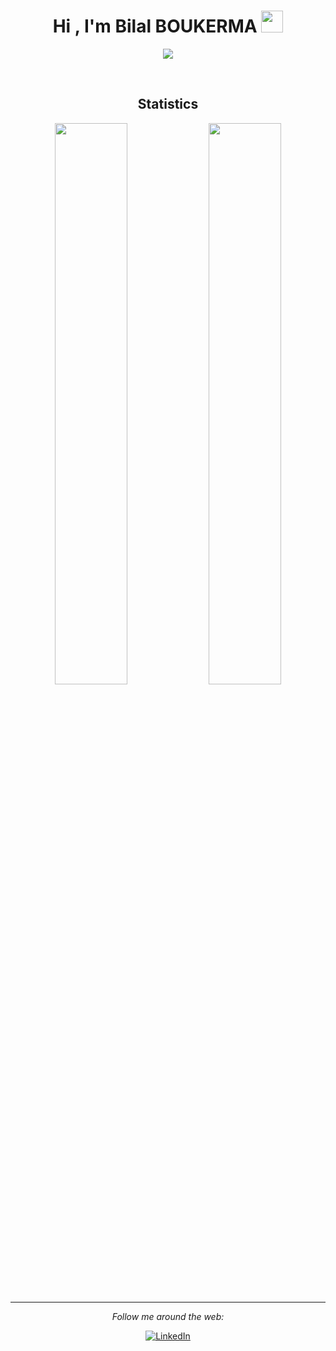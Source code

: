 <h1 align="center">Hi , I'm Bilal BOUKERMA <img src="https://media.giphy.com/media/hvRJCLFzcasrR4ia7z/giphy.gif" width="35"></h1>
<p align="center">
  <a href="https://github.com/DenverCoder1/readme-typing-svg"><img src="https://readme-typing-svg.herokuapp.com?lines=%20%20%20+Software+Engineer;Certified+TensorFlow+Developer;NET%20Core+Developer+Specialist;C%20sharp%20|%20Flutter%20|%20Python;Work%20until%20your%20greats;turn%20into%20your%20competitors."></a>
</p>
 
  
<br>

<h2 align="center">Statistics </h2>
<p align="center">
<img width="48%" src="https://github-readme-stats.vercel.app/api?username=bilalboukerma&show_icons=true&theme=tokyonight" />   <img width="48%" src="https://github-readme-streak-stats.herokuapp.com/?user=bilalboukerma&show_icons=true&theme=tokyonight" />
     <p/>




<div align="center">

---

<i>Follow me around the web:</i><br>

<a href="https://www.linkedin.com/in/taqiboukerma" target="_blank"><img src="https://img.shields.io/badge/LinkedIn-%230077B5.svg?&style=flat-square&logo=linkedin&logoColor=white" alt="LinkedIn"></a>

</div>

<!-- [🇱​🇮​🇳​🇰​🇪​🇩​🇮​🇳​](https://www.linkedin.com/in/taqiboukerma/) 

<!--
     
---
